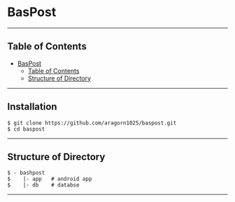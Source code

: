 # BasPost

* * *

## Table of Contents
- [BasPost](#baspost)
  * [Table of Contents](#table-of-contents)
  * [Structure of Directory](#structure-of-directory)

* * *

## Installation
    $ git clone https://github.com/aragorn1025/baspost.git
    $ cd baspost

* * *

## Structure of Directory
    $ - bashpost
    $    |- app   # android app
    $    |- db    # databse

* * *

